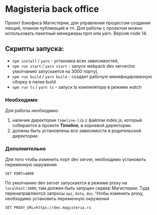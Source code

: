 # Magisteria back office

Проект бэкофиса Магистерии, для управления процессом создания лекций, планом публикаций и тп.
Для работы с проектом можно использовать пакетный менеджеры npm или yarn. Версия node 14.

## Скрипты запуска:
   * `npm install` / `yarn` - установка всех зависимостей,
   * `npm run start` / `yarn start` - запуск webpack dev server(по умолчанию запускается на 3000 порту),
   * `npm run build` / `yarn build` - создает рабочую минифицированную сборку в папке build
   * `npm run ts`  / `yarn ts` - запуск ts компилятора в режиме watch

### Необходимо  
Для работы необходимо:   
1. наличие директории `timeline-lib` с файлом index.js, который собирается в проекте **Timeline**, в корневой директории.
2. должны быть установлены все зависимости в родительской директории.

### Дополнительно
Для того чтобы изменить порт dev server, необходимо установить переменную окружения 

`SET PORT=4000`

По умолчанию dev server запускается в режиме proxy на `localhost:3000`, там должен быть запущен сервер Магистерии.
Туда перенаправляются запросы `api`, `data`, `doc`. Чтобы изменить proxy, необходимо установить переменную окружения

`SET PROXY_URL=https://dev.magisteria.ru`
